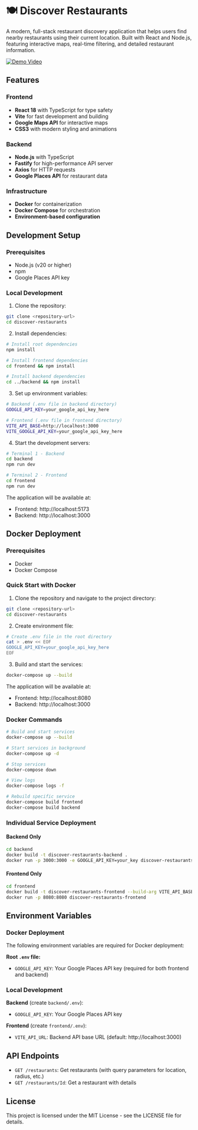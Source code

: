 # 🍽️ Discover Restaurants

A modern, full-stack restaurant discovery application that helps users find nearby restaurants using their current location. Built with React and Node.js, featuring interactive maps, real-time filtering, and detailed restaurant information.

[![Demo Video](https://img.shields.io/badge/📹-Watch%20Demo-red?style=for-the-badge)](https://drive.google.com/file/d/1zuOGGJ9e2lYFO1E9Ngk3JEJiAcHZN8Vt/view?usp=drive_link)

## Features

### Frontend
- **React 18** with TypeScript for type safety
- **Vite** for fast development and building
- **Google Maps API** for interactive maps
- **CSS3** with modern styling and animations

### Backend
- **Node.js** with TypeScript
- **Fastify** for high-performance API server
- **Axios** for HTTP requests
- **Google Places API** for restaurant data

### Infrastructure
- **Docker** for containerization
- **Docker Compose** for orchestration
- **Environment-based configuration**

## Development Setup

### Prerequisites

- Node.js (v20 or higher)
- npm
- Google Places API key

### Local Development

1. Clone the repository:
```bash
git clone <repository-url>
cd discover-restaurants
```

2. Install dependencies:
```bash
# Install root dependencies
npm install

# Install frontend dependencies
cd frontend && npm install

# Install backend dependencies
cd ../backend && npm install
```

3. Set up environment variables:
```bash
# Backend (.env file in backend directory)
GOOGLE_API_KEY=your_google_api_key_here

# Frontend (.env file in frontend directory)
VITE_API_BASE=http://localhost:3000
VITE_GOOGLE_API_KEY=your_google_api_key_here
```

4. Start the development servers:
```bash
# Terminal 1 - Backend
cd backend
npm run dev

# Terminal 2 - Frontend
cd frontend
npm run dev
```

The application will be available at:
- Frontend: http://localhost:5173
- Backend: http://localhost:3000

## Docker Deployment

### Prerequisites

- Docker
- Docker Compose

### Quick Start with Docker

1. Clone the repository and navigate to the project directory:
```bash
git clone <repository-url>
cd discover-restaurants
```

2. Create environment file:
```bash
# Create .env file in the root directory
cat > .env << EOF
GOOGLE_API_KEY=your_google_api_key_here
EOF
```

3. Build and start the services:
```bash
docker-compose up --build
```

The application will be available at:
- Frontend: http://localhost:8080
- Backend: http://localhost:3000

### Docker Commands

```bash
# Build and start services
docker-compose up --build

# Start services in background
docker-compose up -d

# Stop services
docker-compose down

# View logs
docker-compose logs -f

# Rebuild specific service
docker-compose build frontend
docker-compose build backend
```

### Individual Service Deployment

#### Backend Only
```bash
cd backend
docker build -t discover-restaurants-backend .
docker run -p 3000:3000 -e GOOGLE_API_KEY=your_key discover-restaurants-backend
```

#### Frontend Only
```bash
cd frontend
docker build -t discover-restaurants-frontend --build-arg VITE_API_BASE=http://localhost:3000 --build-arg VITE_GOOGLE_API_KEY=your_key .
docker run -p 8080:8080 discover-restaurants-frontend
```

## Environment Variables

### Docker Deployment
The following environment variables are required for Docker deployment:

**Root `.env` file:**
- `GOOGLE_API_KEY`: Your Google Places API key (required for both frontend and backend)

### Local Development

**Backend** (create `backend/.env`):
- `GOOGLE_API_KEY`: Your Google Places API key

**Frontend** (create `frontend/.env`):
- `VITE_API_URL`: Backend API base URL (default: http://localhost:3000)

## API Endpoints

- `GET /restaurants`: Get restaurants (with query parameters for location, radius, etc.)
- `GET /restaurants/Id`: Get a restaurant with details

## License

This project is licensed under the MIT License - see the LICENSE file for details.